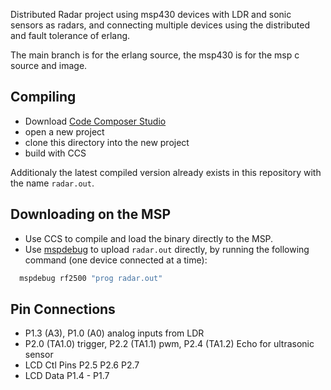 
Distributed Radar project using msp430 devices with LDR and sonic sensors as radars, and connecting multiple devices using the distributed and fault tolerance of erlang.

The main branch is for the erlang source, the msp430 is for the msp c source and image.

Compiling
-----
  - Download [Code Composer Studio](https://www.ti.com/tool/CCSTUDIO)
  - open a new project
  - clone this directory into the new project
  - build with CCS

Additionaly the latest compiled version already exists in this repository with the name `radar.out`.

Downloading on the MSP
-----

  - Use CCS to compile and load the binary directly to the MSP.
  - Use [mspdebug](https://github.com/dlbeer/mspdebug) to upload `radar.out` directly, by running the following command (one device connected at a time):
```bash
  mspdebug rf2500 "prog radar.out"
```

Pin Connections
-----

  - P1.3 (A3), P1.0 (A0) analog inputs from LDR
  - P2.0 (TA1.0) trigger, P2.2 (TA1.1) pwm, P2.4 (TA1.2) Echo for ultrasonic sensor
  - LCD Ctl Pins P2.5 P2.6 P2.7
  - LCD Data P1.4 - P1.7
